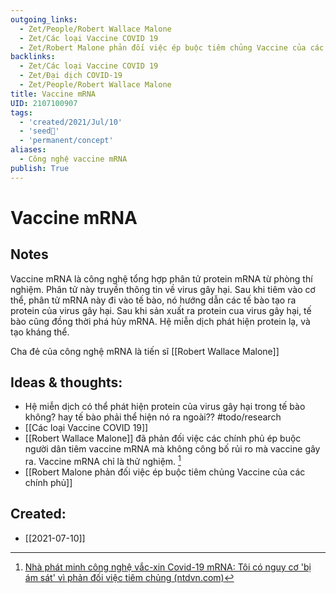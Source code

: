 ```yaml
---
outgoing_links:
  - Zet/People/Robert Wallace Malone
  - Zet/Các loại Vaccine COVID 19
  - Zet/Robert Malone phản đối việc ép buộc tiêm chủng Vaccine của các chính phủ
backlinks:
  - Zet/Các loại Vaccine COVID 19
  - Zet/Đại dịch COVID-19
  - Zet/People/Robert Wallace Malone
title: Vaccine mRNA
UID: 2107100907
tags:
  - 'created/2021/Jul/10'
  - 'seed🥜'
  - 'permanent/concept'
aliases:
  - Công nghệ vaccine mRNA
publish: True
---
```

# Vaccine mRNA

## Notes
Vaccine mRNA là công nghệ tổng hợp phân tử protein mRNA từ phòng thí nghiệm. Phân tử này truyền thông tin về virus gây hại. Sau khi tiêm vào cơ thể, phân tử mRNA này đi vào tế bào, nó hướng dẫn các tế bào tạo ra protein của virus gây hại. Sau khi sản xuất ra protein cua virus gây hại, tế bào cũng đồng thời phá hủy mRNA. Hệ miễn dịch phát hiện protein lạ, và tạo kháng thể.

Cha đẻ của công nghệ mRNA là tiến sĩ [[Robert Wallace Malone]]

## Ideas & thoughts:
- Hệ miễn dịch có thể phát hiện protein của virus gây hại trong tế bào không? hay tế bào phải thể hiện nó ra ngoài?? #todo/research 
- [[Các loại Vaccine COVID 19]]
- [[Robert Wallace Malone]] đã phản đối việc các chính phủ ép buộc người dân tiêm vaccine mRNA mà không công bố rủi ro mà vaccine gây ra. Vaccine mRNA chỉ là thử nghiệm. [^1]
- [[Robert Malone phản đối việc ép buộc tiêm chủng Vaccine của các chính phủ]]

[^1]: [Nhà phát minh công nghệ vắc-xin Covid-19 mRNA: Tôi có nguy cơ 'bị ám sát' vì phản đối việc tiêm chủng (ntdvn.com)](https://www.ntdvn.com/suc-khoe/nha-phat-minh-cong-nghe-vac-xin-covid-19-mrna-toi-co-nguy-co-bi-am-sat-vi-phan-doi-viec-tiem-chung-217990.html)

## Created:
- [[2021-07-10]]
